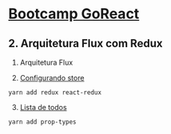 # [Bootcamp GoReact](https://rocketseat.com.br/bootcamp)

## 2. Arquitetura Flux com Redux

1. Arquitetura Flux

2. [Configurando store](https://github.com/GiammaCarioca/go-react-mod03/tree/1e90361f7a5db16fd6add56902b7e7960e8cb7b9)

```
yarn add redux react-redux
```

3. [Lista de todos](https://github.com/GiammaCarioca/go-react-mod03/tree/352b8a64627f4828790bbbe102693d50f0f59d9e)

```
yarn add prop-types
```
